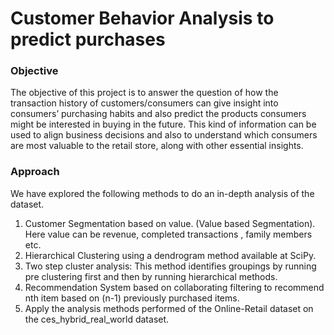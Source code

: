 # Customer Behavior Analysis to predict purchases


### Objective 
The objective of this project is to answer the question of how the transaction history of customers/consumers can give insight into consumers’ purchasing habits and also predict the products consumers might be interested in buying in the future. This kind of information can be used to align business decisions and also to understand which consumers are most valuable to the retail store, along with other essential insights.

### Approach
We have explored the following methods to do an in-depth analysis of the dataset.

1. Customer Segmentation based on value. (Value based Segmentation). Here value can be revenue, completed transactions , family members etc.  
2. Hierarchical Clustering using a dendrogram method available at SciPy.  
3. Two     step cluster analysis: This method identifies groupings by running pre clustering first and then by running hierarchical methods.
4. Recommendation     System based on collaborating filtering to recommend nth item based on (n-1) previously purchased items.   
5. Apply the analysis methods performed of the Online-Retail dataset on the     ces_hybrid_real_world dataset.  
